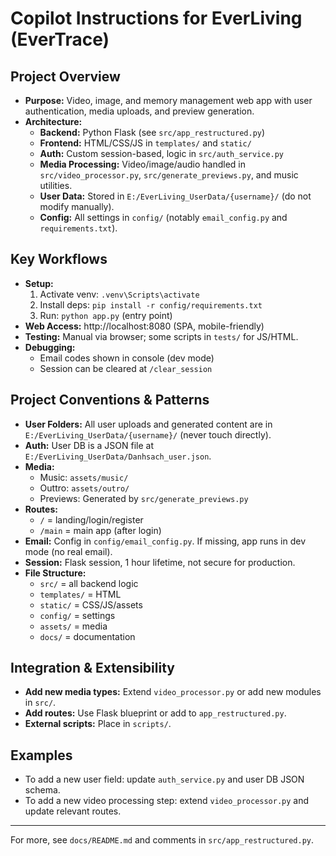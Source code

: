 # Copilot Instructions for EverLiving (EverTrace)

## Project Overview
- **Purpose:** Video, image, and memory management web app with user authentication, media uploads, and preview generation.
- **Architecture:**
  - **Backend:** Python Flask (see `src/app_restructured.py`)
  - **Frontend:** HTML/CSS/JS in `templates/` and `static/`
  - **Auth:** Custom session-based, logic in `src/auth_service.py`
  - **Media Processing:** Video/image/audio handled in `src/video_processor.py`, `src/generate_previews.py`, and music utilities.
  - **User Data:** Stored in `E:/EverLiving_UserData/{username}/` (do not modify manually).
  - **Config:** All settings in `config/` (notably `email_config.py` and `requirements.txt`).

## Key Workflows
- **Setup:**
  1. Activate venv: `.venv\Scripts\activate`
  2. Install deps: `pip install -r config/requirements.txt`
  3. Run: `python app.py` (entry point)
- **Web Access:** http://localhost:8080 (SPA, mobile-friendly)
- **Testing:** Manual via browser; some scripts in `tests/` for JS/HTML.
- **Debugging:**
  - Email codes shown in console (dev mode)
  - Session can be cleared at `/clear_session`

## Project Conventions & Patterns
- **User Folders:** All user uploads and generated content are in `E:/EverLiving_UserData/{username}/` (never touch directly).
- **Auth:** User DB is a JSON file at `E:/EverLiving_UserData/Danhsach_user.json`.
- **Media:**
  - Music: `assets/music/`
  - Outtro: `assets/outro/`
  - Previews: Generated by `src/generate_previews.py`
- **Routes:**
  - `/` = landing/login/register
  - `/main` = main app (after login)
- **Email:** Config in `config/email_config.py`. If missing, app runs in dev mode (no real email).
- **Session:** Flask session, 1 hour lifetime, not secure for production.
- **File Structure:**
  - `src/` = all backend logic
  - `templates/` = HTML
  - `static/` = CSS/JS/assets
  - `config/` = settings
  - `assets/` = media
  - `docs/` = documentation

## Integration & Extensibility
- **Add new media types:** Extend `video_processor.py` or add new modules in `src/`.
- **Add routes:** Use Flask blueprint or add to `app_restructured.py`.
- **External scripts:** Place in `scripts/`.

## Examples
- To add a new user field: update `auth_service.py` and user DB JSON schema.
- To add a new video processing step: extend `video_processor.py` and update relevant routes.

---
For more, see `docs/README.md` and comments in `src/app_restructured.py`.

